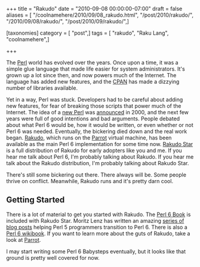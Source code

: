 +++
title = "Rakudo"
date = "2010-09-08 00:00:00-07:00"
draft = false
aliases = [ "/coolnamehere/2010/09/08_rakudo.html", "/post/2010/rakudo/", "/2010/09/08/rakudo/", "/post/2010/09/rakudo/",]

[taxonomies]
category = [ "post",]
tags = [ "rakudo", "Raku Lang", "coolnamehere",]

+++

[Perl]: /tags/perl/
[CPAN]: http://cpan.org

The [Perl][] world has evolved over the years. Once upon a time, it was a simple glue language that made life
easier for system administrators. It's grown up a lot since then, and now powers much of the Internet. The
language has added new features, and the [CPAN][] has made a dizzying number of libraries available.
<!--more-->

[new Perl]: http://perl6.org
[announced]: http://www.perl.com/pub/2000/07/perl6.html
[Rakudo]: http://rakudo.org
[Parrot]: /tags/parrot/
[Rakudo Star]: http://github.com/rakudo/star

Yet in a way, Perl was stuck. Developers had to be careful about adding new features, for fear of breaking
those scripts that power much of the Internet. The idea of a [new Perl][] was [announced][] in 2000, and the
next few years were full of good intentions and bad arguments. People debated about what Perl 6 would be, how
it would be written, or even whether or not Perl 6 was needed. Eventually, the bickering died down and the
real work began. [Rakudo][], which runs on the [Parrot][] virtual machine, has been available as the main Perl
6 implementation for some time now. [Rakudo Star][] is a full distribution of Rakudo for early adopters like
you and me. If you hear me talk about Perl 6, I'm probably talking about Rakudo. If you hear me talk about
the Rakudo distribution, I'm probably talking about Rakudo Star.

There's still some bickering out there. There always will be. Some people thrive on conflict. Meanwhile, Rakudo runs
and it's pretty darn cool.


## Getting Started

[Perl 6 Book]: http://github.com/perl6/book
[series of blog posts]: http://perlgeek.de/en/article/5-to-6
[Perl 6 wikibook]: http://en.wikibooks.org/wiki/Perl_6_Programming

There is a lot of material to get you started with Rakudo. The [Perl 6 Book][] is included with Rakudo Star.
Moritz Lenz has written an amazing [series of blog posts][] helping Perl 5 programmers transition to Perl
6. There is also a [Perl 6 wikibook][]. If you want to learn more about the guts of Rakudo, take a look at
[Parrot][].

I may start writing some Perl 6 Babysteps eventually, but it looks like that ground is pretty well covered for
now.